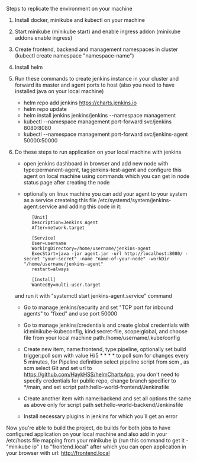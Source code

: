 Steps to replicate the environment on your machine

1. Install docker, minikube and kubectl on your machine 

2. Start minikube (minikube start)  and enable ingress addon (minikube addons enable ingress)

3. Create frontend, backend and management namespaces in cluster (kubectl create namespace "namespace-name")

4. Install helm

5. Run these commands to create jenkins instance in your cluster and forward its master and agent ports to host (also you need to have installed java on your local machine)
   - helm repo add jenkins https://charts.jenkins.io
   - helm repo update
   - helm install jenkins jenkins/jenkins --namespace management
   - kubectl --namespace management port-forward svc/jenkins 8080:8080
   - kubectl --namespace management port-forward svc/jenkins-agent 50000:50000

6. Do these steps to run application on your local machine with jenkins
   - open jenkins dashboard in browser and add new node with type:permanent-agent, tag:jenkins-test-agent and configure this agent on local machine using commands which you can get in node status page after creating the node
   - optionally on linux machine you can add your agent to your system as a service  createing  this file /etc/systemd/system/jenkins-agent.service and adding this code in it:
   
            [Unit]
            Description=Jenkins Agent
            After=network.target

            [Service]
            User=username
            WorkingDirectory=/home/username/jenkins-agent
            ExecStart=java -jar agent.jar -url http://localhost:8080/ -secret "your-secret" -name "name-of-your-node" -workDir "/home/username/jenkins-agent"
            restart=always

            [Install]
            WantedBy=multi-user.target

    and run it with "systemctl start jenkins-agent.service" command

   - Go to manage jenkins/security and set "TCP port for inbound agents" to "fixed" and use port 50000

   - Go to manage jenkins/credentials and create global credentials with id:minikube-kubeconfig, kind:secret-file, scope:global, and choose file from your local machine path:/home/username/.kube/config

   - Create new item, name:frontend, type:pipeline, optionally set build trigger:poll scm with value H/5 * * * * to poll scm for changes every 5 minutes,  for Pipeline definition select pipeline script from scm , as scm select Git and set url to https://github.com/HaykHSS/helmChartsApp, you don't need to specify credentials for public repo, change branch specifier to */main, and set script path:hello-world-frontend/Jenkinsfile

   - Create another item with name:backend and set all options the same as above only for script path set:hello-world-backend/Jenkinsfile

   - Install necessary plugins in jenkins for which you'll get an error

Now you're able to build the project, do builds for both jobs to have configured application on your local machine and also add in your /etc/hosts file mapping from your minikube ip (run this command to get it - "minikube ip" ) to "frontend.local" after which you can open application in your browser with url: http://frontend.local